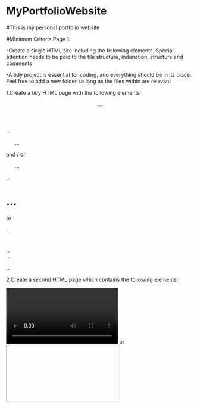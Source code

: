 # MyPortfolioWebsite

#This is my personal portfolio website


#Minimum Criteria Page 1:

-Create a single HTML site including the following elements. Special attention needs to be paid to the file
structure, indenation, structure and comments

-A tidy project is essential for coding, and everything should be in its place. Feel free to add a new folder so
long as the files within are relevant


1.Create a tidy HTML page with the following elements

<header>...</header>
<nav>...</nav>
<ul>...</ul> and / or <ol>...</ol>
<a>
<main>...</main>
<h1>...</h1> to <h6>...</h6>
<footer>...</footer>
<div>...</div>
<img />
<p>...</p>

2.Create a second HTML page which contains the following elements:

<video>...</video> or <iframe>
<table>...</table>

3.Create external CSS pages to style you page 1 and 2 and incorporte flexbox styling too.

4.Add media queries to change the design for different layouts and different font sizes -Font size rem/em. Using media queries, determine how color/text/positioning will change based on the width of the device.

5.In your ‘index.html’ file, set the viewport. Viewport= The size of the window you're viewing your website on.

6.Create a basic wireframe for your
index.html page

-‘Must have’:

• A minimum of 2 HTML web pages and one
external CSS file
• Consistent navbar on all pages
• Styled well
• All links working
• Basic user interaction (Ex: hover, submit
form, Action on click)

-‘Nice to have’

• All of the ‘Must Have criteria’ +
• Mobile responsive website
• Effective use of classes and IDs
• JavaScript used to enable user
interaction